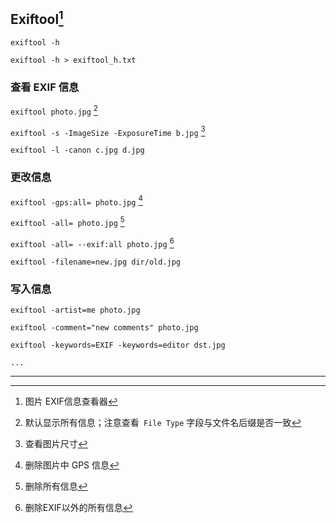 ## Exiftool[^1]

`exiftool -h`

`exiftool -h > exiftool_h.txt`

### 查看 EXIF 信息

`exiftool photo.jpg` [^2]

`exiftool -s -ImageSize -ExposureTime b.jpg` [^3]

`exiftool -l -canon c.jpg d.jpg`

### 更改信息

`exiftool -gps:all= photo.jpg` [^4]

`exiftool -all= photo.jpg` [^5]

`exiftool -all= --exif:all photo.jpg` [^6]

`exiftool -filename=new.jpg dir/old.jpg`

### 写入信息

`exiftool -artist=me photo.jpg`

`exiftool -comment="new comments" photo.jpg`

`exiftool -keywords=EXIF -keywords=editor dst.jpg`

`...`



---

[^1]: 图片 EXIF信息查看器
[^2]: 默认显示所有信息；注意查看` File Type` 字段与文件名后缀是否一致
[^3]: 查看图片尺寸
[^4]: 删除图片中 GPS 信息
[^5]: 删除所有信息
[^6]: 删除EXIF以外的所有信息